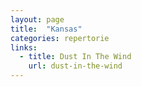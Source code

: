 ```yaml
---
layout: page
title:  "Kansas"
categories: repertorie
links:
  - title: Dust In The Wind
    url: dust-in-the-wind
---
```

